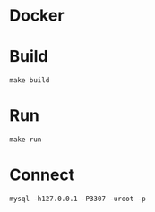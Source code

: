 # Docker

# Build 
```
make build
```

# Run
```
make run
```

# Connect
```
mysql -h127.0.0.1 -P3307 -uroot -p

```